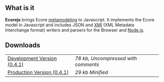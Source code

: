 <section>

# What is it

**Ecorejs** brings Ecore [metamodeling](http://en.wikipedia.org/wiki/Metamodeling) to Javascript. It implements the Ecore model
in Javascript and includes JSON and [XMI](http://en.wikipedia.org/wiki/XML_Metadata_Interchange) (XML Metadata Interchange format)
writers and parsers for the Browser and [Node.js](http://nodejs.org/).

</section>

<section>

# Downloads

<table>
<tbody><tr>
<td><a href="https://raw.github.com/ghillairet/ecore.js/master/dist/ecore.js">Development Version (0.4.1)</a></td>
<td><i>78 kb, Uncompressed with comments</i></td>
</tr>
<tr>
<td><a href="https://raw.github.com/ghillairet/ecore.js/master/dist/ecore.min.js">Production Version (0.4.1)</a></td>
<td><i>29 kb Minified</i></td>
</tr>
</tbody>
</table>

</section>
